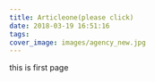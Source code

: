 ```yaml
---
title: Articleone(please click)
date: 2018-03-19 16:51:16
tags:
cover_image: images/agency_new.jpg
---
```


this is first page
